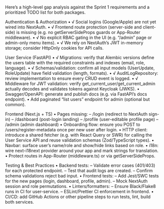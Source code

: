 Here’s a high-level gap analysis against the Sprint 1 requirements and a prioritized TODO list for both packages.

Authentication & Authorization
• √ Social logins (Google/Apple) are not yet wired into NextAuth.
• √ Frontend route protection (server-side and client-side) is missing (e.g. no getServerSideProps guards or App-Router middleware).
• √ No explicit RBAC gating in the UI (e.g. “/admin” page or admin-only menu items).
• √ We rely on NextAuth’s JWT in-memory storage; consider HttpOnly cookies for API calls.

User Service (FastAPI)
• √ Migrations: verify that Alembic versions define the users table with the required constraints and indexes (email, role, language).
• √ Schemas/validation: confirm all input models (UserUpdate, RoleUpdate) have field validation (length, formats).
• √ AuditLogRepository: review implementation to ensure every CRUD event is logged.
• √ Middleware for JWT validation: verify get_current_user/get_current_admin actually decodes and validates tokens against Keycloak (JWKS).
• Swagger/OpenAPI: generate and publish docs (e.g. via FastAPI’s docs endpoint).
• Add paginated “list users” endpoint for admin (optional but common).

Frontend (Next.js + TS)
• Pages missing:
– /login (redirect to NextAuth sign-in)
– /dashboard (post-login landing)
– /profile (user-editable profile page)
– /admin (admin dashboard)
• Onboarding flow: ensure you POST to /users/register-metadata once per new user after login.
• HTTP client: introduce a shared fetcher (e.g. with React Query or SWR) for calling the User Service API and reuse validation schemas (Zod/TypeScript types).
• Navbar: surface user’s name/role and show/hide links based on role.
• i18n: wire next-i18next provider around your app and mark strings for translation.
• Protect routes in App-Router (middleware.ts) or via getServerSideProps.

Testing & Best Practices
• Backend tests:
– Validate error cases (401/403) for each protected endpoint.
– Test that audit logs are created.
– Confirm schema validations reject bad input.
• Frontend tests:
– Add Jest/SWC tests for the new pages (login, dashboard, profile, admin).
– Mock NextAuth session and role permutations.
• Linters/formatters:
– Ensure Black/Flake8 runs in CI for user-service.
– ESLint/Prettier CI enforcement in frontend.
• CI/CD: add GitHub Actions or other pipeline steps to run tests, lint, build both services.